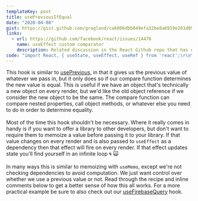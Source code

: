 ```yaml
---
templateKey: post
title: usePreviousIfEqual
date: "2020-04-08"
gist: https://gist.github.com/gragland/ca6806dbb849efa32be8a6919e281d09
links:
  - url: https://github.com/facebook/react/issues/14476
    name: useEffect custom comparator
    description: Related discussion in the React Github repo that has other potential solutions
code: "import React, { useState, useEffect, useRef } from 'react';\r\n\r\n\/\/ Usage\r\nfunction MyComponent({ obj }) {\r\n  const [state, setState] = useState();\r\n  \r\n  \/\/ Use the previous obj value if the \"id\" property hasn't changed\r\n  const objFinal = usePreviousIfEqual(obj, (prev, next) => {\r\n    return prev && prev.id === next.id;\r\n  });\r\n  \r\n  \/\/ Here we want to fire off an effect if objFinal changes.\r\n  \/\/ If we had used obj directly without the above hook and obj was technically a\r\n  \/\/ new object on every render then the effect would fire on every render.\r\n  \/\/ Worse yet, if our effect triggered a state change it could cause an endless loop\r\n  \/\/ where effect runs -> state change causes rerender -> effect runs -> etc ...\r\n  useEffect(() => {\r\n    \/\/ Call a method on the object and set results to state\r\n    return objFinal.someMethod().then((value) => setState(value));\r\n  }, [objFinal]);\r\n  \r\n  \/\/ So why not pass [obj.id] as the dependency array instead?\r\n  useEffect(() => {\r\n    \/\/ Then eslint-plugin-hooks would rightfully complain that obj is not in the\r\n    \/\/ dependency array and we'd have to use eslint-disable-next-line to work around that. \r\n    \/\/ It's much cleaner to just get the old object reference with our custom hook.\r\n    return obj.someMethod().then((value) => setState(value));\r\n  }, [obj.id]);\r\n    \r\n  return <div> ... <\/div>;\r\n}\r\n  \r\n\/\/ Hook\r\nfunction usePreviousIfEqual(next, compare) {\r\n  \/\/ Ref for storing previous value\r\n  const previousRef = useRef();\r\n  const previous = previousRef.current;\r\n  \r\n  \/\/ Pass previous and next value to compare function\r\n  \/\/ to determine whether to consider them equal.\r\n  const isEqual = compare(previous, next);\r\n\r\n  \/\/ If not equal update previousRef to next value.\r\n  \/\/ We only update if not equal so that this hook continues to return\r\n  \/\/ the same old value if compare keeps returning true.\r\n  useEffect(() => {\r\n    if (!isEqual) {\r\n      previousRef.current = next;\r\n    }\r\n  });\r\n  \r\n  \/\/ Finally, if equal then return the previous value\r\n  return isEqual ? previous : next;\r\n}"
---
```


This hook is similar to [usePrevious](https://usehooks.com/usePrevious), in that it gives us the previous value of whatever we pass in, but it only does so if our compare function determines the new value is equal. This is useful if we have an object that's technically a new object on every render, but we'd like the old object reference if we consider the new object to be the same. The compare function can compare nested properties, call object methods, or whatever else you need to do in order to determine equality.
<br/><br/>
Most of the time this hook shouldn't be necessary. Where it really comes in handy is if you want to offer a library to other developers, but don't want to require them to memoize a value before passing it to your library. If that value changes on every render and is also passed to <code>useEffect</code> as a dependency then that effect will fire on every render. If that effect updates state you'll find yourself in an infinite loop 🌀 🙀
<br/><br/>
In many ways this is similar to memoizing with <code>useMemo</code>, except we're not checking dependencies to avoid computation. We just want control over whether we use a previous value or not. Read through the recipe and inline comments below to get a better sense of how this all works. For a more practical example be sure to also check out our [useFirebaseQuery](https://usehooks.com/useFirebaseQuery) hook.
